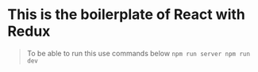 # This is the boilerplate of React with Redux
> To be able to run this use commands below
`
npm run server
npm run dev
`
